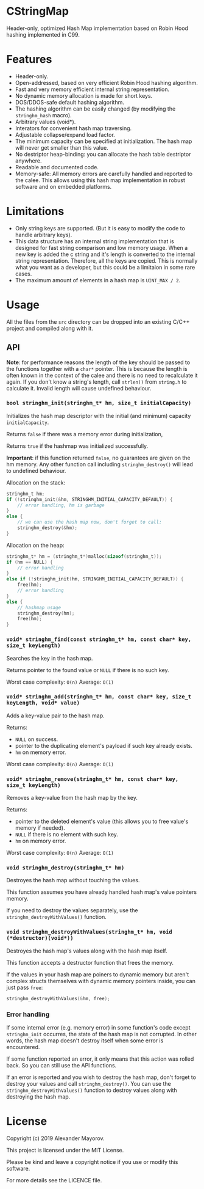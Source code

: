 # CStringMap
Header-only, optimized Hash Map implementation based on Robin Hood hashing implemented in C99.
# Features
* Header-only.
* Open-addressed, based on very efficient Robin Hood hashing algorithm.
* Fast and very memory efficient internal string representation.
* No dynamic memory allocation is made for short keys.
* DOS/DDOS-safe default hashing algorithm.
* The hashing algorithm can be easily changed (by modifying the `stringhm_hash` macro).
* Arbitrary values (void*).
* Interators for convenient hash map traversing.
* Adjustable collapse/expand load factor.
* The minimum capacity can be specified at initialization. The hash map will never get smaller than this value.
* No destriptor heap-binding: you can allocate the hash table destriptor anywhere.
* Readable and documented code.
* Memory-safe: All memory errors are carefully handled and reported to the calee.
  This allows using this hash map implementation in robust software and on embedded platforms.   
# Limitations
* Only string keys are supported. (But it is easy to modify the code to handle arbitrary keys).
* This data structure has an internal string implementation that is designed for fast string comparison and low memory usage.
  When a new key is added the c string and it's length is converted to the internal string representation.
  Therefore, all the keys are copied. This is normally what you want as a developer, but this could be a limitaion in some rare cases.
* The maximum amount of elements in a hash map is `UINT_MAX / 2`. 
# Usage
All the files from the `src` directory can be dropped into an existing C/C++ project and compiled along with it.
## API
**Note**: for performance reasons the length of the key should be passed to the functions together with a `char*` pointer.
This is because the length is often known in the context of the calee and there is no need to recalculate it again.
If you don't know a string's length, call `strlen()` from `string.h` to calculate it.
Invalid length will cause undefined behaviour.
### `bool stringhm_init(stringhm_t* hm, size_t initialCapacity)`
Initializes the hash map descriptor with the initial (and minimum) capacity `initialCapacity`.

Returns `false` if there was a memory error during initialization,

Returns `true` if the hashmap was initialized successfully.

**Important**: if this function returned `false`, no guarantees are given on the hm memory.
Any other function call including `stringhm_destroy()` will lead to undefined behaviour.

Allocation on the stack:
```c
stringhm_t hm;
if (!stringhm_init(&hm, STRINGHM_INITIAL_CAPACITY_DEFAULT)) {
    // error handling, hm is garbage
}
else {
    // we can use the hash map now, don't forget to call:
    stringhm_destroy(&hm);
}
```
Allocation on the heap:
```c
stringhm_t* hm = (stringhm_t*)malloc(sizeof(stringhm_t));
if (hm == NULL) {
    // error handling
}
else if (!stringhm_init(hm, STRINGHM_INITIAL_CAPACITY_DEFAULT)) {
    free(hm);
    // error handling
}
else {
    // hashmap usage
    stringhm_destroy(hm);
    free(hm);
}
```

### `void* stringhm_find(const stringhm_t* hm, const char* key, size_t keyLength)`
Searches the key in the hash map.

Returns pointer to the found value or `NULL` if there is no such key.

Worst case complexity: `O(n)` Average: `O(1)`

### `void* stringhm_add(stringhm_t* hm, const char* key, size_t keyLength, void* value)`
Adds a key-value pair to the hash map.

Returns:
* `NULL` on success.
* pointer to the duplicating element's payload if such key already exists.
* `hm` on memory error.

Worst case complexity: `O(n)` Average: `O(1)`

### `void* stringhm_remove(stringhm_t* hm, const char* key, size_t keyLength)`
Removes a key-value from the hash map by the key.

Returns:
* pointer to the deleted element's value (this allows you to free value's memory if needed).
* `NULL` if there is no element with such key.
* `hm` on memory error.

Worst case complexity: `O(n)` Average: `O(1)`

### `void stringhm_destroy(stringhm_t* hm)`
Destroyes the hash map without touching the values.

This function assumes you have already handled hash map's value pointers memory.

If you need to destroy the values separately, use the `stringhm_destroyWithValues()` function.
### `void stringhm_destroyWithValues(stringhm_t* hm, void (*destructor)(void*))`
Destroyes the hash map's values along with the hash map itself.

This function accepts a destructor function that frees the memory.

If the values in your hash map are poiners to dynamic memory but
aren't complex structs themselves with dynamic memory pointers inside,
you can just pass `free`:

```c
stringhm_destroyWithValues(&hm, free);
```

### Error handling
If some internal error (e.g. memory error) in some function's code except `stringhm_init` occurres, the state of the hash map is not corrupted.
In other words, the hash map doesn't destroy itself when some error is encountered.  

If some function reported an error, it only means that this action was rolled back.
So you can still use the API functions. 

If an error is reported and you wish to destroy the hash map, don't forget to destroy your values and call `stringhm_destroy()`.
You can use the `stringhm_destroyWithValues()` function to destroy values along with destroying the hash map. 
# License
Copyright (c) 2019 Alexander Mayorov.

This project is licensed under the MIT License.

Please be kind and leave a copyright notice if you use or modify this software.

For more details see the LICENCE file.